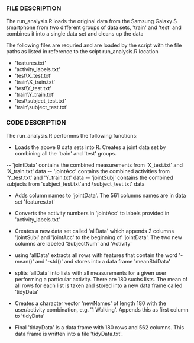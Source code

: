 ### FILE DESCRIPTION

The run_analysis.R loads the original data from the Samsung Galaxy S smartphone from two different groups of data sets, 'train' and 'test' and combines it into a single data set and cleans up the data

The following files are requried and are loaded by the script with the file paths as listed in reference to the scipt run_analysis.R location

- 'features.txt'
- 'activity_labels.txt'
- 'test\X_test.txt'
- 'train\X_train.txt'
- 'test\Y_test.txt'
- 'train\Y_train.txt'
- 'test\subject_test.txt'
- 'train\subject_test.txt'

### CODE DESCRIPTION

The run_analysis.R performns the following functions:

- Loads the above 8 data sets into R. Creates a joint data set by combining all the 'train' and 'test' groups. 

-- 'jointData' contains the combined measurements from 'X_test.txt' and 'X_train.txt' data
-- 'jointAcc' contains the combined activities from 'Y_test.txt' and 'Y_train.txt' data
-- 'jointSubj' contains the combined subjects from 'subject_test.txt'and \subject_test.txt' data

- Adds column names to 'jointData'. The 561 columns names are in data set 'features.txt'

- Converts the activity numbers in 'jointAcc' to labels provided in 'activity_labels.txt'

- Creates a new data set called 'allData' which appends 2 columns 'jointSubj' and 'jointAcc' to the beginning of 'jointData'. The two new columns are labeled 'SubjectNum' and 'Activity'

- using 'allData' extracts all rows with features that contain the word '-mean()' and '-std()' and stores into a data frame 'meanStdData'

- splits 'allData' into lists with all measurements for a given user performing a particular activity. There are 180 suchs lists. The mean of all rows for each list is taken and stored into a new data frame called 'tidyData'

- Creates a character vector 'newNames' of length 180 with the user/activity combination, e.g. '1 Walking'. Appends this as first column to 'tidyData'

- Final 'tidayData' is a data frame with 180 rows and 562 columns. This data frame is written into a file 'tidyData.txt'.

 